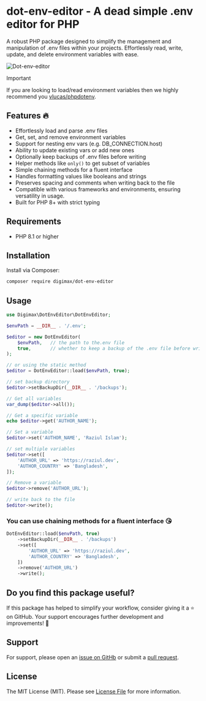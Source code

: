 # dot-env-editor - A dead simple .env editor for PHP

A robust PHP package designed to simplify the management and manipulation of .env files within your projects. Effortlessly read, write, update, and delete environment variables with ease.

![Dot-env-editor](https://repository-images.githubusercontent.com/733602796/d2a2796a-569e-4b89-a2da-bac4b14ed849)

> [!IMPORTANT]  
> If you are looking to load/read environment variables then we highly recommend you [vlucas/phpdotenv](https://github.com/vlucas/phpdotenv).

## Features 🔥

-   Effortlessly load and parse .env files
-   Get, set, and remove environment variables
-   Support for nesting env vars (e.g. DB_CONNECTION.host)
-   Ability to update existing vars or add new ones
-   Optionally keep backups of .env files before writing
-   Helper methods like `only()` to get subset of variables
-   Simple chaining methods for a fluent interface
-   Handles formatting values like booleans and strings
-   Preserves spacing and comments when writing back to the file
-   Compatible with various frameworks and environments, ensuring versatility in usage.
-   Built for PHP 8+ with strict typing

## Requirements

-   PHP 8.1 or higher

## Installation

Install via Composer:

```sh
composer require digimax/dot-env-editor
```

## Usage

```php
use Digimax\DotEnvEditor\DotEnvEditor;

$envPath = __DIR__ . '/.env';

$editor = new DotEnvEditor(
    $envPath,   // the path to the.env file
    true,       // whether to keep a backup of the .env file before writing
);

// or using the static method
$editor = DotEnvEditor::load($envPath, true);

// set backup directory
$editor->setBackupDir(__DIR__ . '/backups');

// Get all variables
var_dump($editor->all());

// Get a specific variable
echo $editor->get('AUTHOR_NAME');

// Set a variable
$editor->set('AUTHOR_NAME', 'Raziul Islam');

// set multiple variables
$editor->set([
    'AUTHOR_URL' => 'https://raziul.dev',
    'AUTHOR_COUNTRY' => 'Bangladesh',
]);

// Remove a variable
$editor->remove('AUTHOR_URL');

// write back to the file
$editor->write();
```

### You can use chaining methods for a fluent interface 😘

```php
DotEnvEditor::load($envPath, true)
    ->setBackupDir(__DIR__ . '/backups')
    ->set([
        'AUTHOR_URL' => 'https://raziul.dev',
        'AUTHOR_COUNTRY' => 'Bangladesh',
    ])
    ->remove('AUTHOR_URL')
    ->write();
```

## Do you find this package useful?

If this package has helped to simplify your workflow, consider giving it a ⭐️ on GitHub. Your support encourages further development and improvements! 💖

## Support

For support, please open an [issue on GitHb](https://github.com/Digimax-IT/dot-env-editor/issues) or submit a [pull request](https://github.com/Digimax-IT/dot-env-editor/pulls).

## License

The MIT License (MIT). Please see [License File](LICENSE) for more information.
